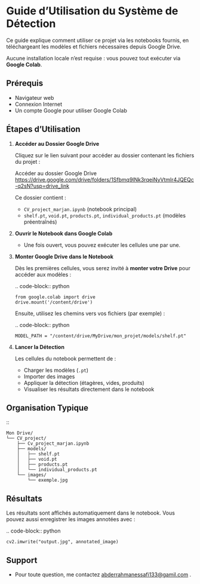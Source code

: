 Guide d’Utilisation du Système de Détection
===========================================

Ce guide explique comment utiliser ce projet via les notebooks fournis, en téléchargeant les modèles et fichiers nécessaires depuis Google Drive.

Aucune installation locale n’est requise : vous pouvez tout exécuter via **Google Colab**.

Prérequis
---------

- Navigateur web
- Connexion Internet
- Un compte Google pour utiliser Google Colab

Étapes d’Utilisation
--------------------

1. **Accéder au Dossier Google Drive**

   Cliquez sur le lien suivant pour accéder au dossier contenant les fichiers du projet :

   Accéder au dossier Google Drive https://drive.google.com/drive/folders/1Sfbmq9lNk3rqeiNyVtmlr4JQEQc-q2sN?usp=drive_link

   Ce dossier contient :

   - `CV_project_marjan.ipynb` (notebook principal)
   - `shelf.pt`, `void.pt`, `products.pt`, `individual_products.pt` (modèles préentraînés)

2. **Ouvrir le Notebook dans Google Colab**

   - Une fois ouvert, vous pouvez exécuter les cellules une par une.

3. **Monter Google Drive dans le Notebook**

   Dès les premières cellules, vous serez invité à **monter votre Drive** pour accéder aux modèles :

   .. code-block:: python

       from google.colab import drive
       drive.mount('/content/drive')

   Ensuite, utilisez les chemins vers vos fichiers (par exemple) :

   .. code-block:: python

       MODEL_PATH = "/content/drive/MyDrive/mon_projet/models/shelf.pt"

4. **Lancer la Détection**

   Les cellules du notebook permettent de :

   - Charger les modèles (`.pt`)
   - Importer des images
   - Appliquer la détection (étagères, vides, produits)
   - Visualiser les résultats directement dans le notebook

Organisation Typique
--------------------

::

    Mon Drive/
    └── CV_project/
        ├── Cv_project_marjan.ipynb
        ├── models/
        │   ├── shelf.pt
        │   ├── void.pt
        │   ├── products.pt
        │   └── individual_products.pt
        └── images/
            └── exemple.jpg

Résultats
---------

Les résultats sont affichés automatiquement dans le notebook. Vous pouvez aussi enregistrer les images annotées avec :

.. code-block:: python

    cv2.imwrite("output.jpg", annotated_image)

Support
-------

- Pour toute question, me contactez abderrahmanessafi133@gamil.com .


